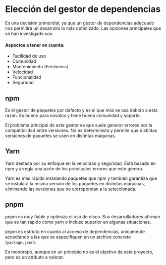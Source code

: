 # Elección del gestor de dependencias

Es una decisión primordial, ya que un gestor de dependencias adecuado nos permitirá un desarrollo lo más optimizado. Las opciones principales que se han investigado son:

#### Aspectos a tener en cuenta:

*  Facilidad de uso
*  Comunidad
* Mantenimiento (Freshness)
* Velocidad
* Funcionalidad
* Seguridad
      

## npm

Es el gestor de paquetes por defecto y es el que más se usa debido a esta razón. Es bueno para novatos y tiene buena comunidad y soporte.

El problema principal de este gestor es que suele generar errores por la compatibilidad entre versiones. No es determinista y permite que distintas versiones de paquetes se usen en distintas máquinas.

## Yarn

Yarn destaca por su enfoque en la velocidad y seguridad. Está basado en npm y arregla una parte de los principales errores que este genera.

Yarn es más rápido instalando paquetes que npm y también garantiza que se instalará la misma versión de los paquetes en distintas máquinas, eliminando las versiones que no correpondan a la seleccionada.

## pnpm

pnpm es muy fiable y optimiza el uso de disco. Sus desarrolladores afirman que es tan rápido como yarn o incluso superior en algunas situaciones.

pnpm es estricto en cuanto al acceso de dependencias, únicamente accediendo a las que se especifiquen en un archivo concreto (`package.json`).

Es monorepo, aunque en un principio no es el objetivo de este proyecto, pero es un atributo a valorar.

